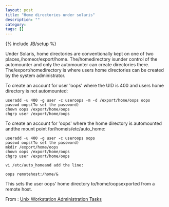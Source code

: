 ```yaml
---
layout: post
title: "Home directories under solaris"
description: ""
category: 
tags: []
---
```

{% include JB/setup %}

Under Solaris, home directories are conventionally kept on one of two places,/homeor/export/home. The/homedirectory isunder control of the automounter and only the automounter can create directories there. The/export/homedirectory is where users home directories can be created by the system administrator.

To create an account for user 'oops' where the UID is 400 and users home directory is not automounted:

    useradd -u 400 -g user -c useroops -m -d /export/home/oops oops
    passwd oops(To set the password)
    chown oops /export/home/oops
    chgrp user /export/home/oops

To create an account for 'oops' where the home directory is automounted andthe mount point for/homeis/etc/auto_home:

    useradd -u 400 -g user -c useroops oops
    passwd oops(To set the password)
    mkdir /export/home/oops
    chown oops /export/home/oops
    chgrp user /export/home/oops
    
    vi /etc/auto_homeand add the line:

    oops remotehost:/home/&

This sets the user oops' home directory to/home/oopsexported from a remote host.

From : [Unix Workstation Administration Tasks](http://ibgwww.colorado.edu/~lessem/psyc5112/usail/tasks/toc.html)